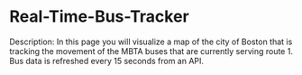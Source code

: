 # Real-Time-Bus-Tracker
Description: In this page you will visualize a map of the city of Boston that is tracking the movement of the MBTA buses that are currently serving route 1.  Bus data is refreshed every 15 seconds from an API.